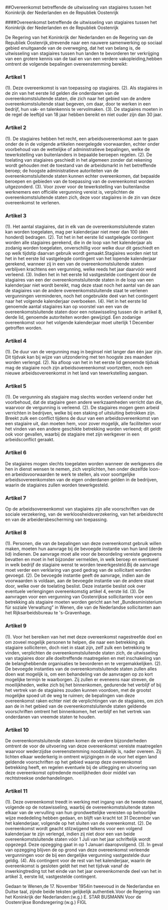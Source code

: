 <meta http-equiv='Content-Type' content='text/html; charset=utf-8' />

##Overeenkomst betreffende de uitwisseling van stagiaires tussen het Koninkrijk der Nederlanden en de Republiek Oostenrijk

####Overeenkomst betreffende de uitwisseling van stagiaires tussen het Koninkrijk der Nederlanden en de Republiek Oostenrijk

De Regering van het Koninkrijk der Nederlanden en de Regering van de Republiek Oostenrijk,strevende naar een nauwere samenwerking op sociaal gebied enuitgaande van de overweging, dat het van belang is, de uitwisseling van stagiaires tussen hun landen te bevorderen ter verkrijging van een grotere kennis van de taal en van een verdere vakopleiding,hebben omtrent de volgende bepalingen overeenstemming bereikt:

### Artikel  1  

(1). Deze overeenkomst is van toepassing op stagiaires.
(2). Als stagiaires in de zin van het eerste lid gelden die onderdanen van de overeenkomstsluitende staten, die zich naar het gebied van de andere overeenkomstsluitende staat begeven, om daar, door te werken in een bedrijf, hun vak- en talenkennis te vervolmaken.
(3). De stagiaires moeten in de regel de leeftijd van 18 jaar hebben bereikt en niet ouder zijn dan 30 jaar.

### Artikel  2  

(1). De stagiaires hebben het recht, een arbeidsovereenkomst aan te gaan onder de in de volgende artikelen neergelegde voorwaarden, echter onder voorbehoud van de wettelijke of administratieve bepalingen, welke de tewerkstelling van buitenlanders in bepaalde beroepen regelen.
(2). De toelating van stagiaires geschiedt in het algemeen zonder dat rekening wordt gehouden met de toestand van de arbeidsmarkt in het betreffende beroep; de hoogste administratieve autoriteiten van de overeenkomstsluitende staten kunnen echter overeenkomen, dat bepaalde beroepen en gebieden van de toepassing van de overeenkomst worden uitgezonderd.
(3). Voor zover voor de tewerkstelling van buitenlandse werknemers een officiële vergunning vereist is, verplichten de overeenkomstsluitende staten zich, deze voor stagiaires in de zin van deze overeenkomst te verlenen.

### Artikel  3  

(1). Het aantal stagiaires, dat in elk van de overeenkomstsluitende staten kan worden toegelaten, mag per kalenderjaar niet meer dan 100 (één honderd) bedragen.
(2). Tot het in het eerste lid vastgelegde contingent worden alle stagiaires gerekend, die in de loop van het kalenderjaar als zodanig worden toegelaten, onverschillig voor welke duur dit geschiedt en op welk tijdstip daarvan gebruik wordt gemaakt.Stagiaires worden niet tot het in het eerste lid vastgelegde contingent van het lopende kalenderjaar gerekend, wanneer zij in een van de overeenkomstsluitende staten verblijven krachtens een vergunning, welke reeds het jaar daarvóór werd verleend.
(3). Indien het in het eerste lid vastgestelde contingent door de stagiaires van een der overeenkomstsluitende staten in de loop van een kalenderjaar niet wordt bereikt, mag deze staat noch het aantal van de aan de stagiaires van de andere overeenkomstsluitende staat te verlenen vergunningen verminderen, noch het ongebruikte deel van het contingent naar het volgende kalenderjaar overboeken.
(4). Het in het eerste lid genoemde aantal stagiaires kan op voorstel van een van de overeenkomstsluitende staten door een notawisseling tussen de in artikel 8, derde lid, genoemde autoriteiten worden gewijzigd. Een zodanige overeenkomst voor het volgende kalenderjaar moet uiterlijk 1 December getroffen worden.

### Artikel  4  

(1). De duur van de vergunning mag in beginsel niet langer dan één jaar zijn. Dit tijdvak kan bij wijze van uitzondering met ten hoogste zes maanden worden verlengd.
(2). Na afloop van het in het eerste lid genoemde tijdvak mag de stagiaire noch zijn arbeidsovereenkomst voortzetten, noch een nieuwe arbeidsovereenkomst in het land van tewerkstelling aangaan.

### Artikel  5  

(1). De vergunning als stagiaire mag slechts worden verleend onder het voorbehoud, dat de stagiaire geen andere werkzaamheden verricht dan die, waarvoor de vergunning is verleend.
(2). De stagiaires mogen geen arbeid verrichten in bedrijven, welke bij een staking of uitsluiting betrokken zijn. Breekt zulk een conflict tijdens de duur van een arbeidsovereenkomst van een stagiaire uit, dan moeten hem, voor zover mogelijk, alle faciliteiten voor het vinden van een andere geschikte betrekking worden verleend; dit geldt ook voor gevallen, waarbij de stagiaire met zijn werkgever in een arbeidsconflict geraakt.

### Artikel  6  

De stagiaires mogen slechts toegelaten worden wanneer de werkgevers die hen in dienst wensen te nemen, zich verplichten, hen onder dezelfde loon- en arbeidsvoorwaarden te werk te stellen, als voor soortgelijke arbeidsovereenkomsten van de eigen onderdanen gelden in de bedrijven, waarin de stagiaires zullen worden tewerkgesteld.

### Artikel  7  

Op de arbeidsovereenkomst van stagiaires zijn alle voorschriften van de sociale verzekering, van de werkloosheidsverzekering, van het arbeidsrecht en van de arbeidersbescherming van toepassing.

### Artikel  8  

(1). Personen, die van de bepalingen van deze overeenkomst gebruik willen maken, moeten hun aanvrage bij de bevoegde instantie van hun land (derde lid) indienen. De aanvrage moet alle voor de beoordeling vereiste gegevens bevatten en moet in het bijzonder vermelden, in welk beroep en eventueel in welk bedrijf de stagiaire wenst te worden tewerkgesteld.Bij de aanvrage moet verder een verklaring van goed gedrag van de sollicitant worden gevoegd.
(2). De bevoegde instantie geeft de aanvrage, indien aan de voorwaarden is voldaan, aan de bevoegde instantie van de andere staat door, welke over de toelating beslist. Deze instantie beslist ook over eventuele verlengingen overeenkomstig artikel 4, eerste lid.
(3). De aanvragen voor een vergunning van Oostenrijkse sollicitanten voor een betrekking als stagiaire moeten worden gericht aan het „Bundesministerium für soziale Verwaltung” in Wenen, die van de Nederlandse sollicitanten aan het Rijksarbeidsbureau te 's-Gravenhage.

### Artikel  9  

(1). Voor het bereiken van het met deze overeenkomst nagestreefde doel en om zoveel mogelijk personen te helpen, die naar een betrekking als stagiaire solliciteren, doch niet in staat zijn, zelf zulk een betrekking te vinden, verplichten de overeenkomstsluitende staten zich, de uitwisseling van stagiaires door alle doeltreffende maatregelen en met inschakeling van de belanghebbende organisaties te bevorderen en te vergemakkelijken.
(2). De bevoegde instanties van de overeenkomstsluitende staten zullen alles doen wat mogelijk is, om een behandeling van de aanvragen op zo kort mogelijke termijn te waarborgen. Zij zullen er eveneens naar streven, de moeilijkheden, welke zich bij het binnenkomen, gedurende het verblijf of bij het vertrek van de stagiaires zouden kunnen voordoen, met de grootst mogelijke spoed uit de weg te ruimen; de bepalingen van deze overeenkomst raken echter niet de verplichtingen van de stagiaires, om zich aan de in het gebied van de overeenkomstsluitende staten geldende voorschriften omtrent het binnenkomen, het verblijf en het vertrek van onderdanen van vreemde staten te houden.

### Artikel  10  

De overeenkomstsluitende staten komen de verdere bijzonderheden omtrent de voor de uitvoering van deze overeenkomst vereiste maatregelen waarvoor wederzijdse overeenstemming noodzakelijk is, nader overeen. Zij lichten elkaar wederkerig in omtrent wijzigingen in de voor het eigen land geldende voorschriften op het gebied waarop deze overeenkomst betrekking heeft, en regelen eventuele bij de uitlegging en uitvoering van deze overeenkomst optredende moeilijkheden door middel van rechtstreekse onderhandelingen.

### Artikel  11  

(1). Deze overeenkomst treedt in werking met ingang van de tweede maand, volgende op de notawisseling, waarbij de overeenkomstsluitende staten elkaar van de vervulling van hun grondwettelijke vereisten op behoorlijke wijze mededeling hebben gedaan, en blijft van kracht tot 31 December van het kalenderjaar, volgende op het sluiten van de overeenkomst.
(2). De overeenkomst wordt geacht stilzwijgend telkens voor een volgend kalenderjaar te zijn verlengd, indien zij niet door een van beide overeenkomstsluitende staten vóór 1 Juli van het jaar schriftelijk wordt opgezegd. Deze opzegging gaat in op 1 Januari daaropvolgend.
(3). In geval van opzegging blijven de op grond van deze overeenkomst verleende vergunningen voor de bij een dergelijke vergunning vastgestelde duur geldig.
(4). Als contingent voor de rest van het kalenderjaar, waarin de overeenkomst is gesloten geldt het met het tijdvak vanaf de inwerkingtreding tot het einde van het jaar overeenkomende deel van het in artikel 3, eerste lid, vastgestelde contingent.

Gedaan te Wenen,de 17. November 1954in tweevoud in de Nederlandse en Duitse taal, zijnde beide teksten gelijkelijk authentiek.Voor de Regering van het Koninkrijk der Nederlanden:(w.g.) E. STAR BUSMANN Voor de Oostenrijkse Bondsregering:(w.g.) FIGL

